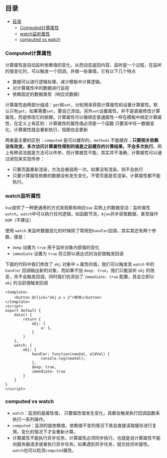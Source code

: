 ## 目录
- [目录](#%e7%9b%ae%e5%bd%95)
  - [Computed计算属性](#computed%e8%ae%a1%e7%ae%97%e5%b1%9e%e6%80%a7)
  - [watch监听属性](#watch%e7%9b%91%e5%90%ac%e5%b1%9e%e6%80%a7)
  - [computed vs watch](#computed-vs-watch)



### Computed计算属性

计算属性是自动监听依赖值的变化，从而动态返回内容，监听是一个过程，在监听的值变化时，可以触发一个回调，并做一些事情。它有以下几个特点

- 数据可以进行逻辑处理，减少模板中计算逻辑。
- 对计算属性中的数据进行监视
- 依赖固定的数据类型（响应式数据）

计算属性由两部分组成：`get`和`set`，分别用来获取计算属性和设置计算属性。默认只有`get`，如果需要`set`，要自己添加。另外`set`设置属性，并不是直接修改计算属性，而是修改它的依赖。计算属性可以像绑定普通属性一样在模板中绑定计算属性，在定义上有区别：计算属性的属性值必须是一个函数
只要其中任一数据变化，计算属性就会重新执行，视图也会更新

两者最主要的区别：`computed` 是可以缓存的，`methods` 不能缓存；**只要相关依赖没有改变，多次访问计算属性得到的值是之前缓存的计算结果，不会多次执行**。网上有种说法就是方法可以传参，而计算属性不能，其实并不准确，计算属性可以通过闭包来实现传参：

- 只要页面重新渲染，方法会被调用一次。如果没有渲染，则不会执行
- 只要计算属性依赖的数据没有发生变化，不管页面是否渲染，计算属性都不能执行。

### watch监听属性

`Vue`提供了一种更通用的方式来观察和响应`Vue` 实例上的数据变动：监听属性`watch`。`watch`中可以执行任何逻辑，如函数节流，`Ajax`异步获取数据，甚至操作 `DOM`（不建议）

使用 `watch` 来监听数据变化的时候除了常用到`handler`回调，其实其还有两个参数，便是：

- `deep` 设置为 `true` 用于监听对象内部值的变化
- `immediate` 设置为 `true` 将立即以表达式的当前值触发回调

下面的代码中我们修改了 `obj` 对象中 `a` 属性的值，我们可以触发其 `watch` 中的 `handler` 回调输出新的对象，而如果不加 `deep: true`，我们只能监听 `obj` 的改变，并不会触发回调。同时我们也添加了 `immediate: true` 配置，其会立即以 `obj` 的当前值触发回调

```
<template>
    <button @click="obj.a = 2">修改</button>
</template>
<script>
export default {
    data() {
        return {
            obj: {
                a: 1,
            }
        }
    },
    watch: {
        obj: {
            handler: function(newVal, oldVal) {
                console.log(newVal);
            },
            deep: true,
            immediate: true
        }
    }
}
</script>
```

### computed vs watch

- `watch`：监测的是属性值， 只要属性值发生变化，其都会触发执行回调函数来执行一系列操作。
- `computed`：监测的是依赖值，依赖值不变的情况下其会直接读取缓存进行复用，变化的情况下才会重新计算。
- 计算属性不能执行异步任务，计算属性必须同步执行。也就是说计算属性不能向服务器请求或者执行异步任务。如果遇到异步任务，就交给侦听属性。`watch`也可以检测`computed`属性。
